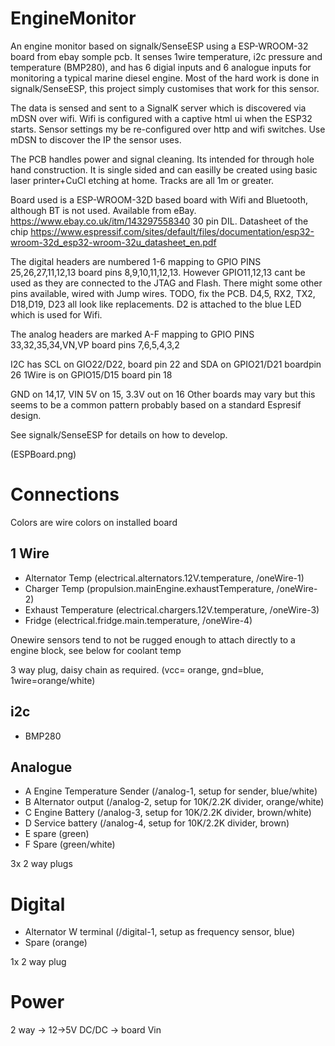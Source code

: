 # EngineMonitor

An engine monitor based on signalk/SenseESP using a ESP-WROOM-32 board from ebay somple pcb. It senses 1wire temperature, i2c pressure and temperature (BMP280), and has 6 digial inputs and 6 analogue inputs for monitoring a typical marine diesel engine. Most of the hard work is done in signalk/SenseESP, this project simply customises that work for this sensor.

The data is sensed and sent to a SignalK server which is discovered via mDSN over wifi. Wifi is
configured with a captive html ui when the ESP32 starts. Sensor settings my be re-configured over http and wifi switches. Use mDSN to discover the IP the sensor uses.

The PCB handles power and signal cleaning. Its intended for through hole hand construction. It is single sided and can easilly be created using basic laser printer+CuCl etching at home. Tracks are all 1m or greater.

Board used is a ESP-WROOM-32D based board with Wifi and Bluetooth, although BT is not used. Available from eBay. https://www.ebay.co.uk/itm/143297558340 30 pin DIL.
Datasheet of the chip https://www.espressif.com/sites/default/files/documentation/esp32-wroom-32d_esp32-wroom-32u_datasheet_en.pdf

The digital headers are numbered 1-6 mapping to GPIO PINS 25,26,27,11,12,13 board pins 8,9,10,11,12,13. However GPIO11,12,13 cant be used as they are connected to the JTAG and Flash. There might some other pins available, wired with Jump wires. TODO, fix the PCB. D4,5, RX2, TX2, D18,D19, D23 all look like replacements. D2 is attached to the blue LED which is used for Wifi.

The analog headers are marked A-F mapping to GPIO PINS 33,32,35,34,VN,VP board pins 7,6,5,4,3,2

I2C has SCL on GIO22/D22, board pin 22 and SDA on GPIO21/D21 boardpin 26
1Wire is on GPIO15/D15 board pin 18

GND on 14,17, VIN 5V on 15, 3.3V out on 16 
Other boards may vary but this seems to be a common pattern probably based on a standard Espresif design.

See signalk/SenseESP for details on how to develop.

(ESPBoard.png)


# Connections

Colors are wire colors on installed board

## 1 Wire

* Alternator Temp (electrical.alternators.12V.temperature, /oneWire-1)
* Charger Temp (propulsion.mainEngine.exhaustTemperature, /oneWire-2)
* Exhaust Temperature (electrical.chargers.12V.temperature, /oneWire-3)
* Fridge (electrical.fridge.main.temperature, /oneWire-4)

Onewire sensors tend to not be rugged enough to attach directly to a engine block, see below
for coolant temp

3 way plug, daisy chain as required. (vcc= orange, gnd=blue, 1wire=orange/white)

## i2c

* BMP280 

## Analogue

* A Engine Temperature Sender (/analog-1, setup for sender, blue/white)
* B Alternator output (/analog-2, setup for 10K/2.2K divider, orange/white)
* C Engine Battery (/analog-3, setup for 10K/2.2K divider, brown/white)
* D Service battery (/analog-4, setup for 10K/2.2K divider, brown)
* E spare (green)
* F Spare (green/white)

3x 2 way plugs

# Digital

* Alternator W terminal (/digital-1, setup as frequency sensor, blue)
* Spare (orange)

1x 2 way plug


# Power

2 way -> 12->5V DC/DC -> board Vin